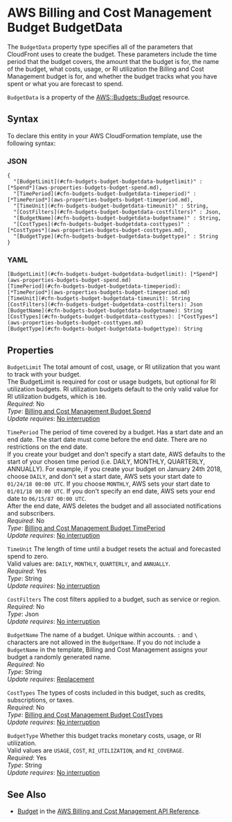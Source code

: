 # AWS Billing and Cost Management Budget BudgetData<a name="aws-properties-budgets-budget-budgetdata"></a>

<a name="aws-properties-budgets-budget-budgetdata-description"></a>The `BudgetData` property type specifies all of the parameters that CloudFront uses to create the budget\. These parameters include the time period that the budget covers, the amount that the budget is for, the name of the budget, what costs, usage, or RI utilization the Billing and Cost Management budget is for, and whether the budget tracks what you have spent or what you are forecast to spend\.

<a name="aws-properties-budgets-budget-budgetdata-inheritance"></a> `BudgetData` is a property of the [AWS::Budgets::Budget](aws-resource-budgets-budget.md) resource\.

## Syntax<a name="aws-properties-budgets-budget-budgetdata-syntax"></a>

To declare this entity in your AWS CloudFormation template, use the following syntax:

### JSON<a name="aws-properties-budgets-budget-budgetdata-syntax.json"></a>

```
{
  "[BudgetLimit](#cfn-budgets-budget-budgetdata-budgetlimit)" : [*Spend*](aws-properties-budgets-budget-spend.md),
  "[TimePeriod](#cfn-budgets-budget-budgetdata-timeperiod)" : [*TimePeriod*](aws-properties-budgets-budget-timeperiod.md),
  "[TimeUnit](#cfn-budgets-budget-budgetdata-timeunit)" : String,
  "[CostFilters](#cfn-budgets-budget-budgetdata-costfilters)" : Json,
  "[BudgetName](#cfn-budgets-budget-budgetdata-budgetname)" : String,
  "[CostTypes](#cfn-budgets-budget-budgetdata-costtypes)" : [*CostTypes*](aws-properties-budgets-budget-costtypes.md),
  "[BudgetType](#cfn-budgets-budget-budgetdata-budgettype)" : String
}
```

### YAML<a name="aws-properties-budgets-budget-budgetdata-syntax.yaml"></a>

```
[BudgetLimit](#cfn-budgets-budget-budgetdata-budgetlimit): [*Spend*](aws-properties-budgets-budget-spend.md)
[TimePeriod](#cfn-budgets-budget-budgetdata-timeperiod): [*TimePeriod*](aws-properties-budgets-budget-timeperiod.md)
[TimeUnit](#cfn-budgets-budget-budgetdata-timeunit): String
[CostFilters](#cfn-budgets-budget-budgetdata-costfilters): Json
[BudgetName](#cfn-budgets-budget-budgetdata-budgetname): String
[CostTypes](#cfn-budgets-budget-budgetdata-costtypes): [*CostTypes*](aws-properties-budgets-budget-costtypes.md)
[BudgetType](#cfn-budgets-budget-budgetdata-budgettype): String
```

## Properties<a name="aws-properties-budgets-budget-budgetdata-properties"></a>

`BudgetLimit`  <a name="cfn-budgets-budget-budgetdata-budgetlimit"></a>
The total amount of cost, usage, or RI utilization that you want to track with your budget\.   
The BudgetLimit is required for cost or usage budgets, but optional for RI utilization budgets\. RI utilization budgets default to the only valid value for RI utilization budgets, which is `100`\.   
 *Required*: No  
 *Type*: [Billing and Cost Management Budget Spend](aws-properties-budgets-budget-spend.md)  
 *Update requires*: [No interruption](using-cfn-updating-stacks-update-behaviors.md#update-no-interrupt)

`TimePeriod`  <a name="cfn-budgets-budget-budgetdata-timeperiod"></a>
The period of time covered by a budget\. Has a start date and an end date\. The start date must come before the end date\. There are no restrictions on the end date\.   
If you create your budget and don't specify a start date, AWS defaults to the start of your chosen time period \(i\.e\. DAILY, MONTHLY, QUARTERLY, ANNUALLY\)\. For example, if you create your budget on January 24th 2018, choose `DAILY`, and don't set a start date, AWS sets your start date to `01/24/18 00:00 UTC`\. If you choose `MONTHLY`, AWS sets your start date to `01/01/18 00:00 UTC`\. If you don't specify an end date, AWS sets your end date to `06/15/87 00:00 UTC`\.  
After the end date, AWS deletes the budget and all associated notifications and subscribers\.  
 *Required*: No  
 *Type*: [Billing and Cost Management Budget TimePeriod](aws-properties-budgets-budget-timeperiod.md)  
 *Update requires*: [No interruption](using-cfn-updating-stacks-update-behaviors.md#update-no-interrupt)

`TimeUnit`  <a name="cfn-budgets-budget-budgetdata-timeunit"></a>
The length of time until a budget resets the actual and forecasted spend to zero\.  
Valid values are: `DAILY`, `MONTHLY`, `QUARTERLY`, and `ANNUALLY`\.  
 *Required*: Yes  
 *Type*: String  
 *Update requires*: [No interruption](using-cfn-updating-stacks-update-behaviors.md#update-no-interrupt)

`CostFilters`  <a name="cfn-budgets-budget-budgetdata-costfilters"></a>
The cost filters applied to a budget, such as service or region\.  
 *Required*: No  
 *Type*: Json  
 *Update requires*: [No interruption](using-cfn-updating-stacks-update-behaviors.md#update-no-interrupt)

`BudgetName`  <a name="cfn-budgets-budget-budgetdata-budgetname"></a>
The name of a budget\. Unique within accounts\. `:` and `\` characters are not allowed in the `BudgetName`\. If you do not include a `BudgetName` in the template, Billing and Cost Management assigns your budget a randomly generated name\.  
 *Required*: No  
 *Type*: String  
 *Update requires*: [Replacement](using-cfn-updating-stacks-update-behaviors.md#update-replacement)

`CostTypes`  <a name="cfn-budgets-budget-budgetdata-costtypes"></a>
The types of costs included in this budget, such as credits, subscriptions, or taxes\.  
 *Required*: No  
 *Type*: [Billing and Cost Management Budget CostTypes](aws-properties-budgets-budget-costtypes.md)  
 *Update requires*: [No interruption](using-cfn-updating-stacks-update-behaviors.md#update-no-interrupt)

`BudgetType`  <a name="cfn-budgets-budget-budgetdata-budgettype"></a>
Whether this budget tracks monetary costs, usage, or RI utilization\.  
Valid values are `USAGE`, `COST`, `RI_UTILIZATION`, and `RI_COVERAGE`\.  
 *Required*: Yes  
 *Type*: String  
 *Update requires*: [No interruption](using-cfn-updating-stacks-update-behaviors.md#update-no-interrupt)

## See Also<a name="aws-properties-budgets-budget-budgetdata-seealso"></a>
+ [Budget](http://docs.aws.amazon.com/aws-cost-management/latest/APIReference/API_budgets_Budget.html) in the [AWS Billing and Cost Management API Reference](http://docs.aws.amazon.com/aws-cost-management/latest/APIReference/Welcome.html)\. 